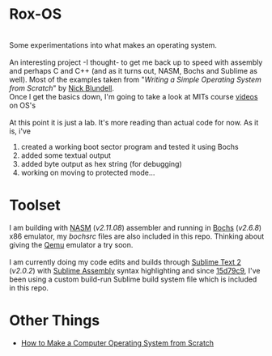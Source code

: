# Rox-OS 
<br/>
Some experimentations into what makes an operating system.</br>
<br/>
An interesting project -I thought- to get me back up to speed with assembly and perhaps C and C++ (and as it turns out, NASM, Bochs and Sublime as well).  Most of the examples taken from "<i>Writing a Simple Operating System from Scratch</i>" by <a href="https://github.com/tpn/pdfs/blob/master/Writing%20a%20Simple%20Operating%20System%20from%20Scratch%20-%20Nick%20Blundell%20-%20Dec%202010.pdf">Nick Blundell</a>.<br/>  Once I get the basics down, I'm going to take a look at MITs course <a href="https://pdos.csail.mit.edu/6.828/2011/schedule.html">videos</a> on OS's
<br/>
<br/>
At this point it is just a lab.  It's more reading than actual code for now. As it is, i've <br/>
<ol>
	<li>created a working boot sector program and tested it using Bochs</li>
	<li>added some textual output</li>
	<li>added byte output as hex string (for debugging)</li>
	<li>working on moving to protected mode...</li>
</ol>

# Toolset
I am building with <a href="http://www.nasm.us/">NASM</a> (<i>v2.11.08</i>) assembler and running in <a href="http://bochs.sourceforge.net/">Bochs</a> (<i>v2.6.8</i>) x86 emulator, my <i>bochsrc</i> files are also included in this repo.  Thinking about giving the <a href="http://wiki.qemu.org/Main_Page">Qemu</a> emulator a try soon.<br/>
<br/>
I am currently doing my code edits and builds through <a href="http://www.sublimetext.com/">Sublime Text 2</a> (<i>v2.0.2</i>) with <a href="https://github.com/Nessphoro/sublimeassembly">Sublime Assembly</a> syntax highlighting and since <a href="https://github.com/rossdrew/roxOS/commit/15d79c91e6a2762f81486a259dc64d1d071a269b">15d79c9</a>, I've been using a custom build-run Sublime build system file which is included in this repo.

# Other Things
 - [How to Make a Computer Operating System from Scratch](https://github.com/SamyPesse/How-to-Make-a-Computer-Operating-System)
